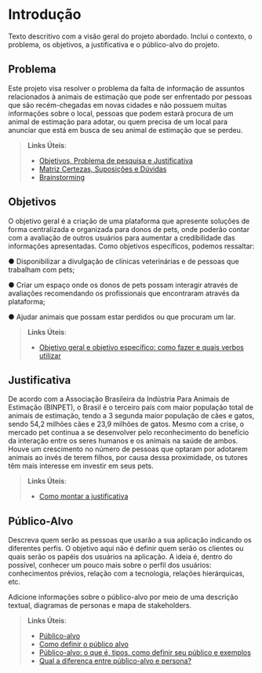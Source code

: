 # Introdução

Texto descritivo com a visão geral do projeto abordado. Inclui o contexto, o problema, os objetivos, a justificativa e o público-alvo do projeto.

## Problema
Este projeto visa resolver o problema da falta de informação de assuntos relacionados à animais de estimação que pode ser enfrentado por pessoas que são recém-chegadas em novas cidades e não possuem muitas informações sobre o local, pessoas que podem estarà procura de um animal de estimação para adotar, ou quem precisa de um local para anunciar que está em busca de seu animal de estimação que se perdeu.
> **Links Úteis**:
> - [Objetivos, Problema de pesquisa e Justificativa](https://medium.com/@versioparole/objetivos-problema-de-pesquisa-e-justificativa-c98c8233b9c3)
> - [Matriz Certezas, Suposições e Dúvidas](https://medium.com/educa%C3%A7%C3%A3o-fora-da-caixa/matriz-certezas-suposi%C3%A7%C3%B5es-e-d%C3%BAvidas-fa2263633655)
> - [Brainstorming](https://www.euax.com.br/2018/09/brainstorming/)

## Objetivos
O objetivo geral é a criação de uma plataforma que apresente soluções de forma
centralizada e organizada para donos de pets, onde poderão contar com a avaliação de
outros usuários para aumentar a credibilidade das informações apresentadas.
Como objetivos específicos, podemos ressaltar:

● Disponibilizar a divulgação de clínicas veterinárias e de pessoas que trabalham com
pets;

● Criar um espaço onde os donos de pets possam interagir através de avaliações
recomendando os profissionais que encontraram através da plataforma;

● Ajudar animais que possam estar perdidos ou que procuram um lar.


 
> **Links Úteis**:
> - [Objetivo geral e objetivo específico: como fazer e quais verbos utilizar](https://blog.mettzer.com/diferenca-entre-objetivo-geral-e-objetivo-especifico/)

## Justificativa
De acordo com a Associação Brasileira da Indústria Para Animais de Estimação (BINPET),
o Brasil é o terceiro país com maior população total de animais de estimação, tendo a
3 segunda maior população de cães e gatos, sendo 54,2 milhões cães e 23,9 milhões de
gatos.
Mesmo com a crise, o mercado pet continua a se desenvolver pelo reconhecimento do
benefício da interação entre os seres humanos e os animais na saúde de ambos.
Houve um crescimento no número de pessoas que optaram por adotarem animais ao invés
de terem filhos, por causa dessa proximidade, os tutores têm mais interesse em investir em
seus pets.



> **Links Úteis**:
> - [Como montar a justificativa](https://guiadamonografia.com.br/como-montar-justificativa-do-tcc/)

## Público-Alvo

Descreva quem serão as pessoas que usarão a sua aplicação indicando os diferentes perfis. O objetivo aqui não é definir quem serão os clientes ou quais serão os papéis dos usuários na aplicação. A ideia é, dentro do possível, conhecer um pouco mais sobre o perfil dos usuários: conhecimentos prévios, relação com a tecnologia, relações
hierárquicas, etc.

Adicione informações sobre o público-alvo por meio de uma descrição textual, diagramas de personas e mapa de stakeholders.

> **Links Úteis**:
> - [Público-alvo](https://blog.hotmart.com/pt-br/publico-alvo/)
> - [Como definir o público alvo](https://exame.com/pme/5-dicas-essenciais-para-definir-o-publico-alvo-do-seu-negocio/)
> - [Público-alvo: o que é, tipos, como definir seu público e exemplos](https://klickpages.com.br/blog/publico-alvo-o-que-e/)
> - [Qual a diferença entre público-alvo e persona?](https://rockcontent.com/blog/diferenca-publico-alvo-e-persona/)
